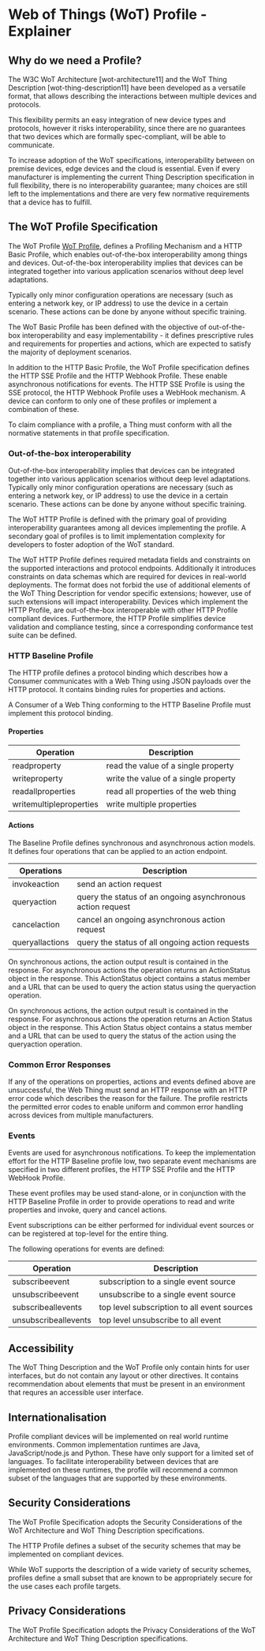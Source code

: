 # Web of Things (WoT) Profile - Explainer

## Why do we need a Profile? 

The W3C WoT Architecture [wot-architecture11] and the WoT Thing Description [wot-thing-description11] have been developed as a versatile format, that allows describing the interactions between multiple devices and protocols.

This flexibility permits an easy integration of new device types and protocols, however it risks interoperability, since there are no guarantees that two devices which are formally spec-compliant, will be able to communicate.

To increase adoption of the WoT specifications, interoperability between on premise devices, edge devices and the cloud is essential. Even if every manufacturer is implementing the current Thing Description specification in full flexibility, there is no interoperability guarantee; many choices are still left to the implementations and there are very few normative requirements that a device has to fulfill.

## The WoT Profile Specification

The WoT Profile 
<a href="https://w3c.github.io/wot-profile/">WoT Profile</a>, 
defines a Profiling Mechanism and a HTTP Basic Profile,
which enables out-of-the-box interoperability among things and devices.
Out-of-the-box interoperability implies that devices can be integrated together
into various application scenarios without deep level adaptations.

Typically only minor configuration operations are necessary
(such as entering a network key, or IP address) to use the device in a certain scenario.
These actions can be done by anyone without specific training.

The WoT Basic Profile has been defined with the objective of out-of-the-box interoperability and easy implementability - it defines prescriptive rules and requirements for properties and actions, which are expected to satisfy the majority of deployment scenarios.

In addition to the HTTP Basic Profile, the WoT Profile specification defines the HTTP SSE Profile 
and the HTTP Webhook Profile. These enable asynchronous notifications for events.
The HTTP SSE Profile is using the SSE protocol, the HTTP Webhook Profile 
uses a WebHook mechanism. A device can conform to only one of these profiles or implement a combination of these. 

To claim compliance with a profile, a Thing must conform with all the normative statements in that profile specification.

### Out-of-the-box interoperability

Out-of-the-box interoperability implies that devices can be integrated together into various application scenarios without deep level adaptations. Typically only minor configuration operations are necessary (such as entering a network key, or IP address) to use the device in a certain scenario. These actions can be done by anyone without specific training.

The WoT HTTP Profile is defined with the primary goal of providing interoperability guarantees among all devices implementing the profile. A secondary goal of profiles is to limit implementation complexity for developers to foster adoption of the WoT standard.

 The WoT HTTP Profile defines required metadata fields and constraints on the supported interactions and protocol endpoints. Additionally it introduces constraints on data schemas which are required for devices in real-world deployments.
The format does not forbid the use of additional elements of the WoT Thing Description for vendor specific extensions; however, use of such extensions will impact interoperability.
Devices which implement the HTTP Profile, are out-of-the-box interoperable with other HTTP Profile compliant devices.
Furthermore, the HTTP Profile simplifies device validation and compliance testing, since a corresponding conformance test suite can be defined.

### HTTP Baseline Profile
The HTTP profile defines a protocol binding which describes how a Consumer communicates with a Web Thing using JSON payloads over the HTTP protocol. It contains binding rules for properties and actions.

A Consumer of  a Web Thing conforming to the HTTP Baseline Profile must implement this protocol binding.

#### Properties

|   Operation  | Description                        |
| ------------- | --------------------- |
| readproperty |  read the value of a single property |
| writeproperty | write the value of a single property |
| readallproperties  | read all properties of the web thing |
|  writemultipleproperties | write multiple properties |

#### Actions

 The Baseline Profile defines synchronous and asynchronous action models. 
 It defines four operations that can be applied to an action endpoint.

|   Operations    | Description                     |
| --------------- | --------------------- |
| invokeaction    | send an action request |
| queryaction     | query the status of an ongoing asynchronous action request |
| cancelaction    | cancel an ongoing asynchronous action request |
| queryallactions | query the status of all ongoing action requests |

On synchronous actions, the action output result is contained in the response.
For asynchronous actions the operation returns an ActionStatus object in the response.
This ActionStatus object contains a status member and a URL that can be used to query the action status using the queryaction operation.

On synchronous actions, the action output result is contained in the response. For asynchronous actions the operation returns an Action Status object in the response. This Action Status object contains a status member and a URL that can be used to query the status of the action using the queryaction operation.

### Common Error Responses
If any of the operations on properties, actions and events defined above are unsuccessful, the Web Thing must send an HTTP response with an HTTP error code which describes the reason for the failure. The profile restricts the permitted error codes to enable uniform and common error handling across devices from multiple manufacturers.

### Events

Events are used for asynchronous notifications. To keep the implementation effort for the HTTP Baseline profile low, two separate event mechanisms are specified in two different profiles, the HTTP SSE Profile and the HTTP WebHook Profile.

These event profiles may be used stand-alone, or in conjunction with the HTTP Baseline Profile 
in order to provide operations to read and write properties and invoke, query and cancel actions.

Event subscriptions can be either performed for individual event sources or can be registered at top-level for the entire thing.

The following operations for events are defined:

|   Operation  | Description                        |
| ------------- | --------------------- |
|subscribeevent  | 	subscription to a single event source |
|unsubscribeevent |	unsubscribe to a single event source |
|subscribeallevents	 | top level subscription to all event sources |
|unsubscribeallevents |	top level unsubscribe to all event |sources |

## Accessibility

The WoT Thing Description and the WoT Profile only contain hints for user interfaces, but do not contain any layout or other directives.
It contains recommendation about elements that must be present in an environment that requres an accessible user interface.

## Internationalisation

Profile compliant devices will be implemented on real world runtime environments. Common implementation runtimes are Java, JavaScript/node.js and Python. 
These have only support for a limited set of languages. To facilitate interoperability between devices that are implemented on these runtimes, the profile will recommend a common subset of the languages that are supported by these environments.  

## Security Considerations

The WoT Profile Specification adopts the Security Considerations of the WoT Architecture and WoT Thing Description specifications.  

The HTTP Profile defines a subset of the security schemes that may be implemented on compliant devices.

While WoT supports the description of a wide variety of security schemes, profiles define a small subset that are known to be appropriately secure for the use cases each profile targets.

## Privacy Considerations

The WoT Profile Specification adopts the Privacy Considerations of the WoT Architecture and WoT Thing Description specifications.  
